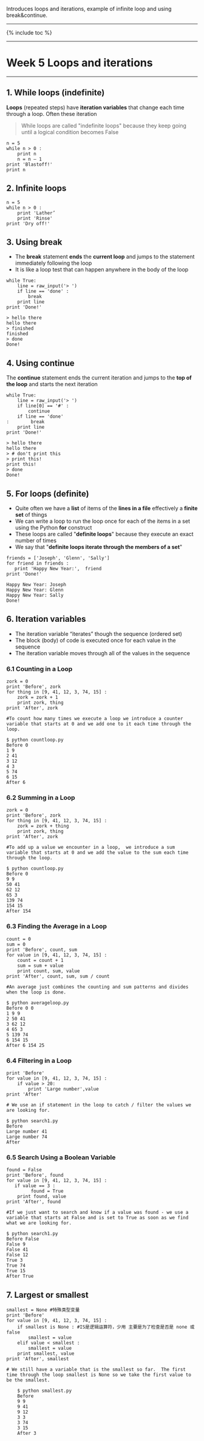 ﻿Introduces loops and iterations, example of infinite loop and using break&continue.
<!--more-->

---
{% include toc %}

---
# Week 5 Loops and iterations

---
## 1. While loops (indefinite)

**Loops** (repeated steps) have **iteration variables** that change each time through a loop.  Often these iteration 

>While loops are called "indefinite loops" because they keep going until   a logical condition becomes False


```
n = 5
while n > 0 :
    print n
    n = n – 1
print 'Blastoff!'
print n

```


## 2. Infinite loops

```
n = 5
while n > 0 :
    print 'Lather’
    print 'Rinse'
print 'Dry off!'

```

## 3. Using break

 - The **break** statement **ends** the **current loop** and jumps to the statement immediately following the loop 
 - It is like a loop test that can happen anywhere in the body of the loop


``` 
while True:
    line = raw_input('> ')
    if line == 'done' :
        break
    print line
print 'Done!'
```

```
> hello there
hello there
> finished
finished
> done
Done!
```

## 4. Using continue
The **continue** statement ends the current iteration and jumps to the **top of the loop** and starts the next iteration

```
while True:
    line = raw_input('> ')
    if line[0] == '#' :
        continue
    if line == 'done' 
:        break
    print line
print 'Done!'

```

```
> hello there
hello there
> # don't print this
> print this!
print this!
> done
Done!
```


## 5. For loops (definite)

- Quite often we have a **list** of items of the **lines in a file** effectively a **finite set** of things 
- We can write a loop to run the loop once for each of the items in a set using the Python **for** construct 
- These loops are called "**definite loops**" because they execute an exact number of times 
- We say that "**definite loops iterate through the members of a set**"

```
friends = ['Joseph', 'Glenn', 'Sally']
for friend in friends : 
   print 'Happy New Year:',  friend
print 'Done!'
```

```
Happy New Year: Joseph
Happy New Year: Glenn
Happy New Year: Sally
Done!
```

## 6. Iteration variables

 - The iteration variable “iterates” though the sequence (ordered set)
 - The block (body) of code is executed once for each value in the sequence 
 - The iteration variable moves through all of the values in the sequence


### 6.1 Counting in a Loop

```
zork = 0
print 'Before', zork
for thing in [9, 41, 12, 3, 74, 15] :
    zork = zork + 1
    print zork, thing
print 'After', zork

#To count how many times we execute a loop we introduce a counter variable that starts at 0 and we add one to it each time through the loop.

$ python countloop.py
Before 0
1 9
2 41
3 12
4 3
5 74
6 15
After 6

```

### 6.2 Summing in a Loop

```
zork = 0
print 'Before', zork
for thing in [9, 41, 12, 3, 74, 15] :
    zork = zork + thing
    print zork, thing
print 'After', zork

#To add up a value we encounter in a loop,  we introduce a sum variable that starts at 0 and we add the value to the sum each time through the loop.

$ python countloop.py 
Before 0
9 9
50 41
62 12
65 3
139 74
154 15
After 154
```

### 6.3 Finding the Average in a Loop

```
count = 0
sum = 0
print 'Before', count, sum
for value in [9, 41, 12, 3, 74, 15] :
    count = count + 1
    sum = sum + value
    print count, sum, value
print 'After', count, sum, sum / count

#An average just combines the counting and sum patterns and divides when the loop is done.

$ python averageloop.py 
Before 0 0
1 9 9
2 50 41
3 62 12
4 65 3
5 139 74
6 154 15
After 6 154 25
```

### 6.4 Filtering in a Loop

```
print 'Before'
for value in [9, 41, 12, 3, 74, 15] :
    if value > 20:
 	    print 'Large number',value
print 'After'

# We use an if statement in the loop to catch / filter the values we are looking for.

$ python search1.py 
Before
Large number 41
Large number 74
After
```

### 6.5 Search Using a Boolean Variable

```
found = False
print 'Before', found
for value in [9, 41, 12, 3, 74, 15] : 
   if value == 3 :
         found = True
    print found, value
print 'After', found

#If we just want to search and know if a value was found - we use a variable that starts at False and is set to True as soon as we find what we are looking for.

$ python search1.py 
Before False
False 9
False 41
False 12
True 3
True 74
True 15
After True

```


## 7. Largest or smallest

```
smallest = None #特殊类型变量
print 'Before'
for value in [9, 41, 12, 3, 74, 15] :
    if smallest is None : #IS是逻辑运算符，少用 主要是为了检查是否是 none 或 false
        smallest = value
    elif value < smallest : 
        smallest = value
    print smallest, value
print 'After', smallest

# We still have a variable that is the smallest so far.  The first time through the loop smallest is None so we take the first value to be the smallest.

    $ python smallest.py 
    Before
    9 9
    9 41
    9 12
    3 3
    3 74
    3 15
    After 3

```
